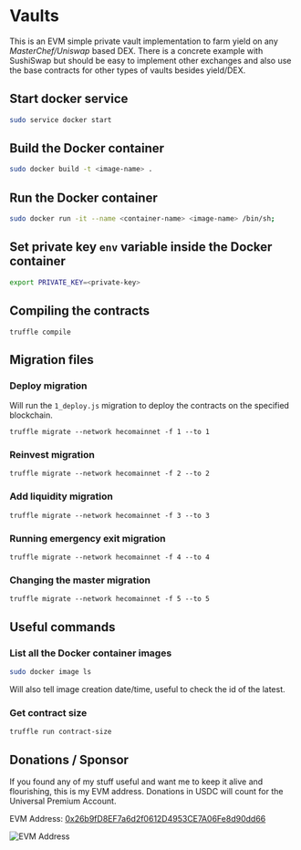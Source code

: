 # Vaults

This is an EVM simple private vault implementation to farm yield on any *MasterChef/Uniswap* based DEX. There is a concrete example with SushiSwap but should be easy to implement other exchanges and also use the base contracts for other types of vaults besides yield/DEX.

## Start docker service

```bash
sudo service docker start
```

## Build the Docker container

```bash
sudo docker build -t <image-name> .
```

## Run the Docker container

```bash
sudo docker run -it --name <container-name> <image-name> /bin/sh;
```

## Set private key `env` variable inside the Docker container

```bash
export PRIVATE_KEY=<private-key>
```

## Compiling the contracts

```shell
truffle compile
```

## Migration files

### Deploy migration

Will run the `1_deploy.js` migration to deploy the contracts on the specified blockchain.

```shell
truffle migrate --network hecomainnet -f 1 --to 1
```

### Reinvest migration

```shell
truffle migrate --network hecomainnet -f 2 --to 2
```

### Add liquidity migration

```shell
truffle migrate --network hecomainnet -f 3 --to 3
```

### Running emergency exit migration

```shell
truffle migrate --network hecomainnet -f 4 --to 4
```

### Changing the master migration

```shell
truffle migrate --network hecomainnet -f 5 --to 5
```

## Useful commands

### List all the Docker container images

```bash
sudo docker image ls
```

Will also tell image creation date/time, useful to check the id of the latest.

### Get contract size

```shell
truffle run contract-size
```

## Donations / Sponsor

If you found any of my stuff useful and want me to keep it alive and flourishing, this is my EVM address. Donations in USDC will count for the Universal Premium Account.

EVM Address: [0x26b9fD8EF7a6d2f0612D4953CE7A06Fe8d90dd66](https://etherscan.io/address/0x26b9fD8EF7a6d2f0612D4953CE7A06Fe8d90dd66)

![EVM Address](https://github.com/nelo-crypto/nelo-crypto/blob/main/0x26b...dd66.png)
